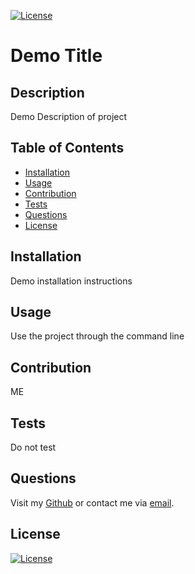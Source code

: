 [![License](https://img.shields.io/badge/License-MIT-blue.svg)](https://api.github.com/licenses/mit)
  
# Demo Title
  
## Description
Demo Description of project

## Table of Contents
- [Installation](#installation)
- [Usage](#usage)
- [Contribution](#contribution)
- [Tests](#tests)
- [Questions](#questions)
- [License](#license)

## Installation
Demo installation instructions

## Usage
Use the project through the command line

## Contribution
ME

## Tests
Do not test

## Questions
Visit my [Github](https://github.com/tkmarsten) or contact me via [email](tkmarsten@gmail.com).

## License
[![License](https://img.shields.io/badge/License-MIT-blue.svg)](https://api.github.com/licenses/mit)
